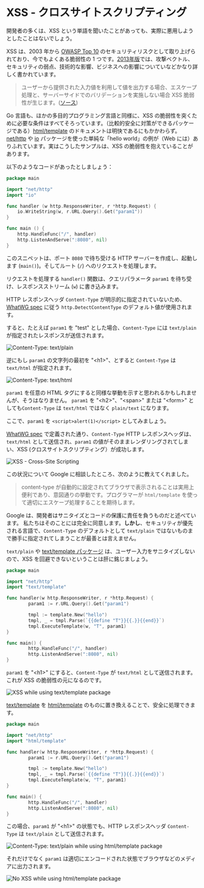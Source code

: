 XSS - クロスサイトスクリプティング
==========================

開発者の多くは、XSS という単語を聞いたことがあっても、実際に悪用しようとしたことはないでしょう。

XSS は、2003 年から [OWASP Top 10][0] のセキュリティリスクとして取り上げられており、今でもよくある脆弱性の 1 つです。[2013年版][1]では、攻撃ベクトル、セキュリティの弱点、技術的な影響、ビジネスへの影響についていなどかなり詳しく書かれています。

> ユーザーから提供された入力値を利用して値を出力する場合、エスケープ処理と、サーバーサイドでのバリデーションを実施しない場合 XSS 脆弱性が生じます。([ソース][1])

Go 言語も、ほかの多目的プログラミング言語と同様に、XSS の脆弱性を突くために必要な条件はすべてそろっています。（比較的安全に対策ができるパッケージである）[html/template][2] のドキュメントは明快であるにもかかわらず。[net/http][3] や [io][4] パッケージを使った単純な「hello world」の例が（Web には）ありふれています。実はこうしたサンプルは、XSS の脆弱性を抱えていることがあります。

以下のようなコードがあったとしましょう：

```go
package main

import "net/http"
import "io"

func handler (w http.ResponseWriter, r *http.Request) {
    io.WriteString(w, r.URL.Query().Get("param1"))
}

func main () {
    http.HandleFunc("/", handler)
    http.ListenAndServe(":8080", nil)
}
```

このスニペットは、ポート `8080` で待ち受ける HTTP サーバーを作成し、起動します
(`main()`)。そしてルート (`/`) へのリクエストを処理します。

リクエストを処理する `handler()` 関数は、クエリパラメータ `param1` を待ち受け、レスポンスストリーム (`w`) に書き込みます。

HTTP レスポンスヘッダ `Content-Type` が明示的に指定されていないため、[WhatWG spec][5] に従う
`http.DetectContentType` のデフォルト値が使用されます。

すると、たとえば `param1` を "test" とした場合、`Content-Type` には `text/plain` が指定されたレスポンスが送信されます。

![Content-Type: text/plain][content-type-text-plain]

逆にもし `param1` の文字列の最初を "&lt;h1&gt;"、とすると `Content-Type` は `text/html` が指定されます。

![Content-Type: text/html][content-type-text-html]

`param1` を任意の HTML タグにすると同様な挙動を示すと思われるかもしれませんが、そうはなりません。
`param1` を "&lt;h2&gt;"、"&lt;span&gt;" または "&lt;form&gt;" としても`Content-Type` は `text/html` ではなく `plain/text` になります。

ここで、`param1` を `<script>alert(1)</script>` としてみましょう。

[WhatWG spec][5] で定義された通り、`Content-Type` HTTP レスポンスヘッダは、`text/html` として送信され、`param1` の値がそのままレンダリングされてしまい、XSS (クロスサイトスクリプティング）が成功します。

![XSS - Cross-Site Scripting][cross-site-scripting]

この状況について Google に相談したところ、次のように教えてくれました。

> content-type が自動的に設定されてブラウザで表示されることは実用上便利であり、意図通りの挙動です。プログラマーが
> `html/template` を使って適切にエスケープ処理することを期待します。

Google は、開発者はサニタイズとコードの保護に責任を負うものだと述べています。
私たちはそのことには完全に同意します。**しかし**、セキュリティが優先される言語で、`Content-Type` のデフォルトとして `text/plain` ではないものまで勝手に指定されてしまうことが最善とは言えません。

`text/plain` や [text/template パッケージ][6] は、ユーザー入力をサニタイズしないので、XSS を回避できないということは肝に銘じましょう。

```go
package main

import "net/http"
import "text/template"

func handler(w http.ResponseWriter, r *http.Request) {
        param1 := r.URL.Query().Get("param1")

        tmpl := template.New("hello")
        tmpl, _ = tmpl.Parse(`{{define "T"}}{{.}}{{end}}`)
        tmpl.ExecuteTemplate(w, "T", param1)
}

func main() {
        http.HandleFunc("/", handler)
        http.ListenAndServe(":8080", nil)
}
```


`param1` を "&lt;h1&gt;" にすると、`Content-Type` が
`text/html` として送信されます。これが XSS の脆弱性の元になるのです。


![XSS while using text/template package][text-template-xss]


[text/template][6] を [html/template][2] のものに置き換えることで、安全に処理できます。

```go
package main

import "net/http"
import "html/template"

func handler(w http.ResponseWriter, r *http.Request) {
        param1 := r.URL.Query().Get("param1")

        tmpl := template.New("hello")
        tmpl, _ = tmpl.Parse(`{{define "T"}}{{.}}{{end}}`)
        tmpl.ExecuteTemplate(w, "T", param1)
}

func main() {
        http.HandleFunc("/", handler)
        http.ListenAndServe(":8080", nil)
}
```

この場合、`param1` が "&lt;h1&gt;" の状態でも、HTTP レスポンスヘッダ `Content-Type` は `text/plain` として送信されます。

![Content-Type: text/plain while using html/template package][html-template-plain-text]

それだけでなく `param1` は適切にエンコードされた状態でブラウザなどのメディアに出力されます。

![No XSS while using html/template package][html-template-noxss]

[exploit-of-a-mom]: images/exploit-of-a-mom.png
[content-type-text-plain]: images/text-plain.png
[content-type-text-html]: images/text-html.png
[cross-site-scripting]: images/xss.png
[text-template-xss]: images/text-template-xss.png
[html-template-plain-text]: images/html-template-plain-text.png
[html-template-noxss]: images/html-template-text-plain-noxss.png

[0]: https://www.owasp.org/index.php/Category:OWASP_Top_Ten_Project
[1]: https://www.owasp.org/index.php/Top_10_2013-A3-Cross-Site_Scripting_(XSS)
[2]: https://golang.org/pkg/html/template/
[3]: https://golang.org/pkg/net/http/
[4]: https://golang.org/pkg/io/
[5]: https://mimesniff.spec.whatwg.org/#rules-for-identifying-an-unknown-mime-typ
[6]: https://golang.org/pkg/text/template/

